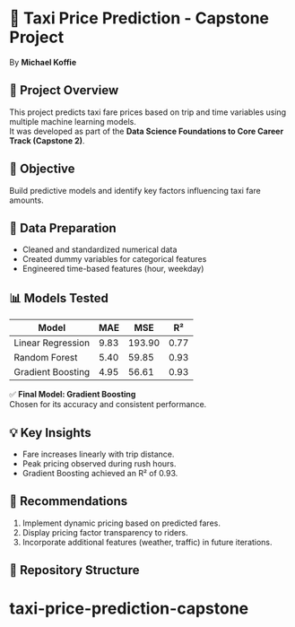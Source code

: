 # 🚕 Taxi Price Prediction - Capstone Project
By **Michael Koffie**

## 📘 Project Overview
This project predicts taxi fare prices based on trip and time variables using multiple machine learning models.  
It was developed as part of the **Data Science Foundations to Core Career Track (Capstone 2)**.

## 🧠 Objective
Build predictive models and identify key factors influencing taxi fare amounts.

## 🧹 Data Preparation
- Cleaned and standardized numerical data
- Created dummy variables for categorical features
- Engineered time-based features (hour, weekday)

## 📊 Models Tested
| Model | MAE | MSE | R² |
|--------|-----|------|----|
| Linear Regression | 9.83 | 193.90 | 0.77 |
| Random Forest | 5.40 | 59.85 | 0.93 |
| Gradient Boosting | 4.95 | 56.61 | 0.93 |

✅ **Final Model: Gradient Boosting**  
Chosen for its accuracy and consistent performance.

## 💡 Key Insights
- Fare increases linearly with trip distance.
- Peak pricing observed during rush hours.
- Gradient Boosting achieved an R² of 0.93.

## 🚀 Recommendations
1. Implement dynamic pricing based on predicted fares.
2. Display pricing factor transparency to riders.
3. Incorporate additional features (weather, traffic) in future iterations.

## 📂 Repository Structure
# taxi-price-prediction-capstone
